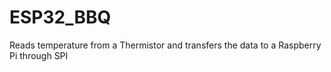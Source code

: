 # ESP32_BBQ
Reads temperature from a Thermistor and transfers the data to a Raspberry Pi through SPI
